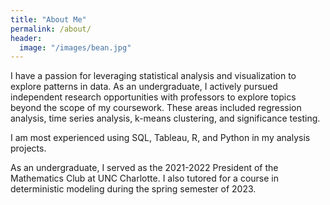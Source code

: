 ```yaml
---
title: "About Me"
permalink: /about/
header:
  image: "/images/bean.jpg"
---
```


I have a passion for leveraging statistical analysis and visualization to explore patterns in data. As an undergraduate, I actively pursued independent research opportunities with professors to explore topics beyond the scope of my coursework. These areas included regression analysis, time series analysis, k-means clustering, and significance testing.

I am most experienced using SQL, Tableau, R, and Python in my analysis projects.

As an undergraduate, I served as the 2021-2022 President of the Mathematics Club at UNC Charlotte. I also tutored for a course in deterministic modeling during the spring semester of 2023.